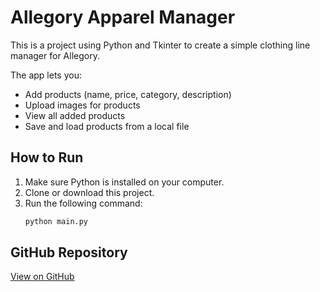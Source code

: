 # Allegory Apparel Manager

This is a project using Python and Tkinter to create a simple clothing line manager for Allegory.

The app lets you:
- Add products (name, price, category, description)
- Upload images for products
- View all added products
- Save and load products from a local file

## How to Run

1. Make sure Python is installed on your computer.
2. Clone or download this project.
3. Run the following command:
   ```bash
   python main.py
   ``` 

## GitHub Repository  
[View on GitHub](https://github.com/djordan56/Allegory-Apparel-Manager/)

